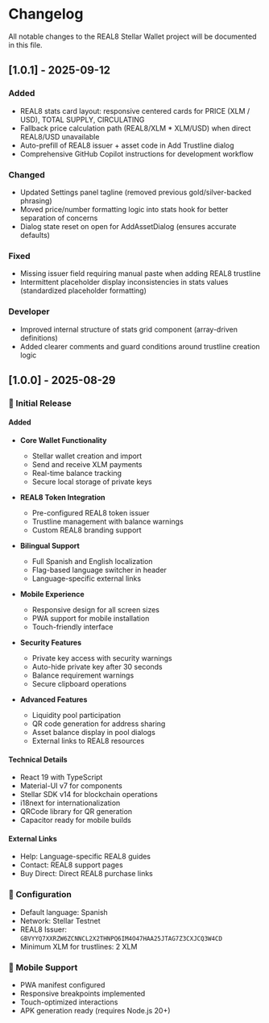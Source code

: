 # Changelog

All notable changes to the REAL8 Stellar Wallet project will be documented in this file.

## [1.0.1] - 2025-09-12

### Added
- REAL8 stats card layout: responsive centered cards for PRICE (XLM / USD), TOTAL SUPPLY, CIRCULATING
- Fallback price calculation path (REAL8/XLM * XLM/USD) when direct REAL8/USD unavailable
- Auto-prefill of REAL8 issuer + asset code in Add Trustline dialog
- Comprehensive GitHub Copilot instructions for development workflow

### Changed
- Updated Settings panel tagline (removed previous gold/silver-backed phrasing)
- Moved price/number formatting logic into stats hook for better separation of concerns
- Dialog state reset on open for AddAssetDialog (ensures accurate defaults)

### Fixed
- Missing issuer field requiring manual paste when adding REAL8 trustline
- Intermittent placeholder display inconsistencies in stats values (standardized placeholder formatting)

### Developer
- Improved internal structure of stats grid component (array-driven definitions)
- Added clearer comments and guard conditions around trustline creation logic

## [1.0.0] - 2025-08-29

### 🎉 Initial Release

#### Added
- **Core Wallet Functionality**
  - Stellar wallet creation and import
  - Send and receive XLM payments
  - Real-time balance tracking
  - Secure local storage of private keys

- **REAL8 Token Integration**
  - Pre-configured REAL8 token issuer
  - Trustline management with balance warnings
  - Custom REAL8 branding support

- **Bilingual Support**
  - Full Spanish and English localization
  - Flag-based language switcher in header
  - Language-specific external links

- **Mobile Experience**
  - Responsive design for all screen sizes
  - PWA support for mobile installation
  - Touch-friendly interface

- **Security Features**
  - Private key access with security warnings
  - Auto-hide private key after 30 seconds
  - Balance requirement warnings
  - Secure clipboard operations

- **Advanced Features**
  - Liquidity pool participation
  - QR code generation for address sharing
  - Asset balance display in pool dialogs
  - External links to REAL8 resources

#### Technical Details
- React 19 with TypeScript
- Material-UI v7 for components
- Stellar SDK v14 for blockchain operations
- i18next for internationalization
- QRCode library for QR generation
- Capacitor ready for mobile builds

#### External Links
- Help: Language-specific REAL8 guides
- Contact: REAL8 support pages
- Buy Direct: Direct REAL8 purchase links

### 🔧 Configuration
- Default language: Spanish
- Network: Stellar Testnet
- REAL8 Issuer: `GBVYYQ7XXRZW6ZCNNCL2X2THNPQ6IM4O47HAA25JTAG7Z3CXJCQ3W4CD`
- Minimum XLM for trustlines: 2 XLM

### 📱 Mobile Support
- PWA manifest configured
- Responsive breakpoints implemented
- Touch-optimized interactions
- APK generation ready (requires Node.js 20+)